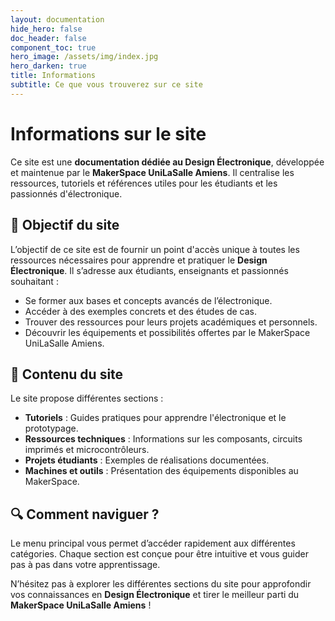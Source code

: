 ```yaml
---
layout: documentation
hide_hero: false
doc_header: false
component_toc: true
hero_image: /assets/img/index.jpg
hero_darken: true
title: Informations
subtitle: Ce que vous trouverez sur ce site
---
```


# Informations sur le site

Ce site est une **documentation dédiée au Design Électronique**, développée et maintenue par le **MakerSpace UniLaSalle Amiens**. Il centralise les ressources, tutoriels et références utiles pour les étudiants et les passionnés d'électronique.

## 🎯 Objectif du site
L’objectif de ce site est de fournir un point d'accès unique à toutes les ressources nécessaires pour apprendre et pratiquer le **Design Électronique**. Il s’adresse aux étudiants, enseignants et passionnés souhaitant :
- Se former aux bases et concepts avancés de l’électronique.
- Accéder à des exemples concrets et des études de cas.
- Trouver des ressources pour leurs projets académiques et personnels.
- Découvrir les équipements et possibilités offertes par le MakerSpace UniLaSalle Amiens.

## 📌 Contenu du site
Le site propose différentes sections :
- **Tutoriels** : Guides pratiques pour apprendre l'électronique et le prototypage.
- **Ressources techniques** : Informations sur les composants, circuits imprimés et microcontrôleurs.
- **Projets étudiants** : Exemples de réalisations documentées.
- **Machines et outils** : Présentation des équipements disponibles au MakerSpace.

## 🔍 Comment naviguer ?
Le menu principal vous permet d’accéder rapidement aux différentes catégories. Chaque section est conçue pour être intuitive et vous guider pas à pas dans votre apprentissage.

N’hésitez pas à explorer les différentes sections du site pour approfondir vos connaissances en **Design Électronique** et tirer le meilleur parti du **MakerSpace UniLaSalle Amiens** !